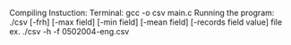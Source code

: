 Compiling Instuction:
Terminal: gcc -o csv main.c
Running the program: ./csv [-frh] [-max field] [-min field] [-mean field] [-records field value] file
ex. ./csv -h -f 0502004-eng.csv
